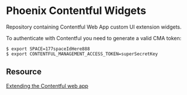 # Phoenix Contentful Widgets

Repository containing Contentful Web App custom UI extension widgets.


To authenticate with Contentful you need to generate a valid CMA token:

```shell
$ export SPACE=177spaceIdHere888
$ export CONTENTFUL_MANAGEMENT_ACCESS_TOKEN=superSecretKey
```



## Resource

[Extending the Contentful web app](https://www.contentful.com/r/knowledgebase/ui-extensions-guide/)